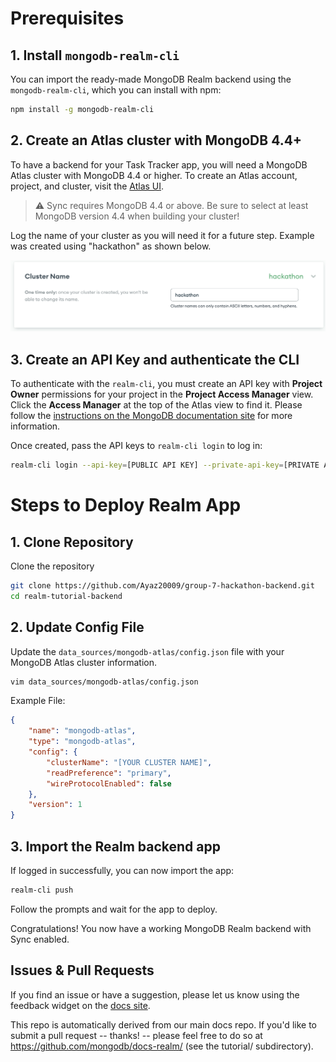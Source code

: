 # Prerequisites

## 1. Install `mongodb-realm-cli`

You can import the ready-made MongoDB Realm backend using the
`mongodb-realm-cli`, which you can install with npm:

```bash
npm install -g mongodb-realm-cli
```

## 2. Create an Atlas cluster with MongoDB 4.4+

To have a backend for your Task Tracker app, you will need a MongoDB Atlas
cluster with MongoDB 4.4 or higher. To create an Atlas account, project, and cluster, visit the [Atlas
UI](https://cloud.mongodb.com/?tck=docs_realm).

> ⚠️ Sync requires MongoDB 4.4 or above. Be sure to select at least MongoDB
> version 4.4 when building your cluster!

Log the name of your cluster as you will need it for a future step.  Example was created using "hackathon" as shown below.

![](AtlasClusterName.png)

## 3. Create an API Key and authenticate the CLI

To authenticate with the `realm-cli`, you must create an API key with **Project
Owner** permissions for your project in the **Project Access Manager** view.
Click the **Access Manager** at the top of the Atlas view to find it. Please
follow the [instructions on the MongoDB documentation
site](https://www.mongodb.com/docs/realm/deploy/realm-cli-reference/#authenticate-a-cli-user)
for more information.

Once created, pass the API keys to `realm-cli login` to log in:

```bash
realm-cli login --api-key=[PUBLIC API KEY] --private-api-key=[PRIVATE API KEY]
```

# Steps to Deploy Realm App

## 1. Clone Repository

Clone the repository 

```bash
git clone https://github.com/Ayaz20009/group-7-hackathon-backend.git
cd realm-tutorial-backend
```

## 2. Update Config File

Update the `data_sources/mongodb-atlas/config.json` file with your MongoDB Atlas cluster information.  

```bash
vim data_sources/mongodb-atlas/config.json
```
Example File: 

```json
{
    "name": "mongodb-atlas",
    "type": "mongodb-atlas",
    "config": {
        "clusterName": "[YOUR CLUSTER NAME]",
        "readPreference": "primary",
        "wireProtocolEnabled": false
    },
    "version": 1
}
```

## 3. Import the Realm backend app

If logged in successfully, you can now import the app:

```bash
realm-cli push
```

Follow the prompts and wait for the app to deploy.

Congratulations! You now have a working MongoDB Realm backend with Sync enabled.

## Issues & Pull Requests

If you find an issue or have a suggestion, please let us know using the feedback
widget on the [docs site](http://www.mongodb.com/docs/realm/tutorial).

This repo is automatically derived from our main docs repo. If you'd like to
submit a pull request -- thanks! -- please feel free to do so at
https://github.com/mongodb/docs-realm/ (see the tutorial/ subdirectory).